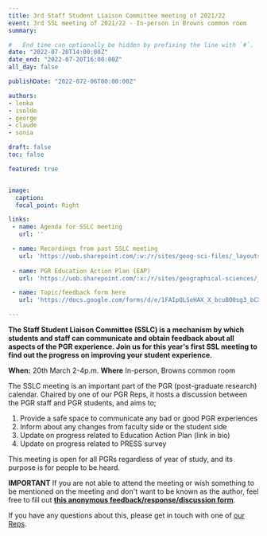 ```yaml
---
title: 3rd Staff Student Liaison Committee meeting of 2021/22
event: 3rd SSL meeting of 2021/22 - In-person in Browns common room
summary: 

#   End time can optionally be hidden by prefixing the line with `#`.
date: "2022-07-20T14:00:00Z"
date_end: "2022-07-20T16:00:00Z"
all_day: false

publishDate: "2022-072-06T00:00:00Z"

authors:
- lenka
- isolde
- george
- claude
- sonia

draft: false
toc: false

featured: true


image:
  caption: 
  focal_point: Right

links:
 - name: Agenda for SSLC meeting
   url: ''

 - name: Recordings from past SSLC meeting
   url: 'https://uob.sharepoint.com/:w:/r/sites/geog-sci-files/_layouts/15/Doc.aspx?sourcedoc=%7BAAC8337C-BECE-4BC0-A8A8-6EBC7BB199CC%7D&file=PGR%20SSLC_16.03.2022_minutes.docx&action=default&mobileredirect=true'
 
 - name: PGR Education Action Plan (EAP)
   url: 'https://uob.sharepoint.com/:x:/r/sites/geographical-sciences/_layouts/15/Doc.aspx?sourcedoc=%7BEE09BA0D-6000-44F9-9EF1-7DB90C7B7063%7D&file=PGR-School-of-Geographical-Sciences-EAP-djl-3.xlsx&action=default&mobileredirect=true'

 - name: Topic/feedback form here
   url: 'https://docs.google.com/forms/d/e/1FAIpQLSeHAX_X_bcuBO0sg3_bCXFB9GtwL27tfWu-2F5RLZl4FA7ESg/viewform'

---
```


**The Staff Student Liaison Committee (SSLC) is a mechanism by which students and staff can communicate and obtain feedback about all aspects of the PGR experience. Join us for this year's first SSL  meeting to find out the progress on improving your student experience.**

**When:** 20th March 2-4p.m. 
**Where** In-person, Browns common room

The SSLC meeting is an important part of the PGR (post-graduate research) calendar. Chaired by one of our PGR Reps, it hosts a discussion between the PGR staff and PGR students, and aims to;

1. Provide a safe space to communicate any bad or good PGR experiences
2. Inform about any changes from faculty side or the student side 
3. Update on progress related to Education Action Plan (link in bio)
4. Update on progress related to PRESS survey

This meeting is open for all PGRs regardless of year of study, and its purpose is for people to be heard. 

**IMPORTANT** If you are not able to attend the meeting or wish something to be mentioned on the meeting and don't want to be known as the author, feel free to fill out [**this anonymous feedback/response/discussion form**](https://forms.gle/TnVWgMn8ShXdvZzd6). 

If you have any questions about this, please get in touch with one of [our Reps](https://geogbrowns.info/people/). 

